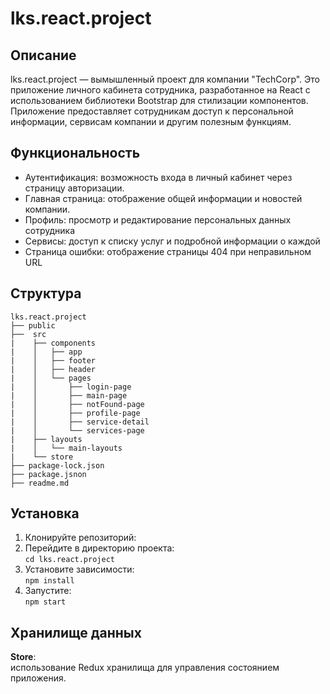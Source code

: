 # lks.react.project
## Описание
lks.react.project — вымышленный проект для компании "TechCorp". Это приложение личного кабинета сотрудника, разработанное на React с использованием библиотеки Bootstrap для стилизации компонентов. Приложение предоставляет сотрудникам доступ к персональной информации, сервисам компании и другим полезным функциям.

## Функциональность
* Аутентификация: возможность входа в личный кабинет через страницу авторизации.
* Главная страница: отображение общей информации и новостей компании.
* Профиль: просмотр и редактирование персональных данных сотрудника
* Сервисы: доступ к списку услуг и подробной информации о каждой
* Страница ошибки: отображение страницы 404 при неправильном URL


## Структура
```
lks.react.project
├── public 
├──  src  
|    ├── components  
|    │   ├── app  
|    │   ├── footer  
|    │   ├── header  
|    │   └── pages  
|    │       ├── login-page  
|    │       ├── main-page  
|    │       ├── notFound-page  
|    │       ├── profile-page  
|    │       ├── service-detail  
|    │       └── services-page  
|    ├── layouts  
|    │   └── main-layouts  
|    └── store
├── package-lock.json
├── package.jsnon
├── readme.md
```

## Установка
1. Клонируйте репозиторий:
2. Перейдите в директорию проекта:  
`cd lks.react.project`
3. Установите зависимости:  
`npm install`
4. Запустите:  
`npm start`

## Хранилище данных
**Store**:    
использование Redux хранилища для управления состоянием приложения.